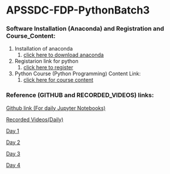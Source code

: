 # APSSDC-FDP-PythonBatch3
### Software Installation (Anaconda) and Registration and Course_Content:
1. Installation of anaconda
    1. [click here to download anaconda](https://www.anaconda.com/products/individual/)
2. Registarion link for python
    1. [click here to register](http://engineering.apssdc.in/register)
3. Python Course (Python Programming) Content Link:
    1. [click here for course content](https://drive.google.com/file/d/1j_xnFy8Y7bDQinx7BLNb4WJN6fvYGJGQ/view) 


### Reference (GITHUB and RECORDED_VIDEOS) links:
[Github link (For daily Jupyter Notebooks)](https://github.com/AP-Skill-Development-Corporation/APSSDC-FDP-PythonBatch3.git)

[Recorded Videos(Daily)](https://drive.google.com/drive/folders/1i3BtdsMMVSrKAMGTvmdJCcySAwlHtXL5?usp=sharing)

[Day 1](https://transcripts.gotomeeting.com/#/s/02bb773bbf82d5cd40407b3a4b5f6ed56a0927c0e2030177d57fdc85fa7a8ce4)

[Day 2](https://transcripts.gotomeeting.com/#/s/35a0b71b2cae79c5d45551c6a834c2f58abd540560b3c97c8ec0012c3718f4e9)

[Day 3](https://transcripts.gotomeeting.com/#/s/f0b8e67d99ca49cbc37bbfee54da1b7e4e1cdd06cc342a3d9500a2e32318b095)

[Day 4](https://transcripts.gotomeeting.com/#/s/5bf2db324b9ba92d0d9cb8b37a8f2bd3edba7a691fa4c9c5dee513517bda94c0)


